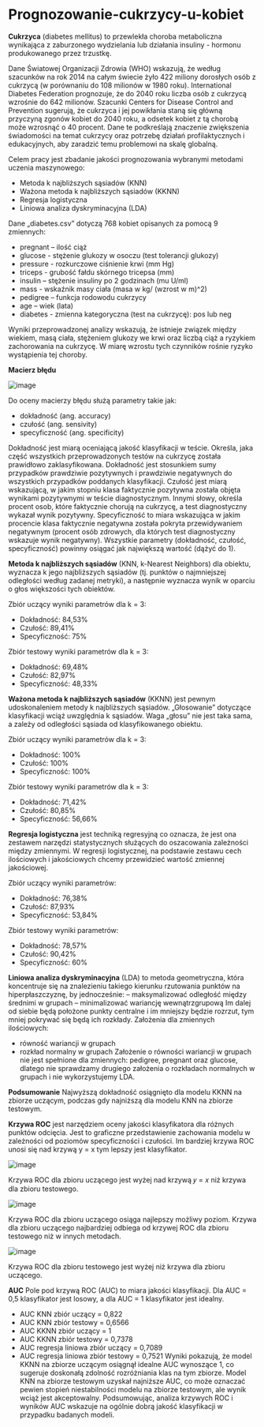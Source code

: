 # Prognozowanie-cukrzycy-u-kobiet
**Cukrzyca** (diabetes mellitus) to przewlekła choroba metaboliczna wynikająca z zaburzonego 
wydzielania lub działania insuliny - hormonu produkowanego przez trzustkę.

Dane Światowej Organizacji Zdrowia (WHO) wskazują, że według szacunków na rok 2014 na całym świecie żyło 422 miliony dorosłych osób z cukrzycą (w porównaniu do 108 milionów w 1980 roku). International Diabetes Federation prognozuje, że do 2040 roku liczba osób z cukrzycą wzrośnie do 642 milionów. Szacunki Centers for Disease Control and Prevention sugerują, że cukrzyca i jej powikłania staną się główną przyczyną zgonów kobiet do 2040 roku, a odsetek kobiet z tą chorobą może wzrosnąć o 40 procent. Dane te podkreślają znaczenie zwiększenia świadomości na temat cukrzycy oraz potrzebę działań profilaktycznych i edukacyjnych, aby zaradzić temu problemowi na skalę globalną.

Celem pracy jest zbadanie jakości prognozowania wybranymi metodami uczenia maszynowego:
- Metoda k najbliższych sąsiadów (KNN)
- Ważona metoda k najbliższych sąsiadów (KKNN)
- Regresja logistyczna
- Liniowa analiza dyskryminacyjna (LDA)

Dane „diabetes.csv” dotyczą 768 kobiet opisanych za pomocą 9 zmiennych:
- pregnant – ilość ciąż 
- glucose - stężenie glukozy w osoczu (test tolerancji glukozy)
- pressure - rozkurczowe ciśnienie krwi (mm Hg)
- triceps - grubość fałdu skórnego tricepsa (mm)
- insulin – stężenie insuliny po 2 godzinach (mu U/ml)
- mass - wskaźnik masy ciała (masa w kg/ (wzrost w m)^2) 
- pedigree – funkcja rodowodu cukrzycy
- age – wiek (lata)
- diabetes - zmienna kategoryczna (test na cukrzycę): pos lub neg

Wyniki przeprowadzonej analizy wskazują, że istnieje związek między wiekiem, masą ciała, stężeniem glukozy we krwi oraz liczbą ciąż a ryzykiem zachorowania na cukrzycę. W miarę wzrostu tych czynników rośnie ryzyko wystąpienia tej choroby.

**Macierz błędu**

![image](https://github.com/klaudiasolek/Prognozowanie-cukrzycy-u-kobiet/assets/146526586/c7833a65-6dc2-49d2-b770-18eef64e976a)

Do oceny macierzy błędu służą parametry takie jak:
- dokładność (ang. accuracy)
- czułość (ang. sensivity)
- specyficzność (ang. specificity)

Dokładność jest miarą oceniającą jakość klasyfikacji w teście. Określa, jaka część wszystkich przeprowadzonych testów na cukrzycę została prawidłowo zaklasyfikowana. Dokładność jest stosunkiem sumy przypadków prawdziwie pozytywnych i prawdziwie negatywnych do wszystkich przypadków poddanych klasyfikacji.
Czułość jest miarą wskazującą, w jakim stopniu klasa faktycznie pozytywna została objęta wynikami pozytywnymi w teście diagnostycznym. Innymi słowy, określa procent osob, które faktycznie chorują na cukrzycę, a test diagnostyczny wykazał wynik pozytywny.
Specyficzność to miara wskazująca w jakim procencie klasa faktycznie negatywna została pokryta przewidywaniem negatywnym (procent osób zdrowych, dla których test diagnostyczny wskazuje wynik negatywny).
Wszystkie parametry (dokładność, czułość, specyficzność) powinny osiągać jak największą wartość (dążyć do 1).

**Metoda k najbliższych sąsiadów** (KNN, k-Nearest Neighbors) dla obiektu, wyznacza k jego najbliższych sąsiadów (tj. punktów o najmniejszej odległości według zadanej metryki), a następnie wyznacza 
wynik w oparciu o głos większości tych obiektów.

Zbiór uczący wyniki parametrów dla k = 3: 
- Dokładność: 84,53%
- Czułość: 89,41%
- Specyficzność: 75%

Zbiór testowy wyniki parametrów dla k = 3: 
- Dokładność: 69,48%
- Czułość: 82,97%
- Specyficzność: 48,33%

**Ważona metoda k najbliższych sąsiadów** (KKNN) jest pewnym udoskonaleniem metody k najbliższych sąsiadów. „Głosowanie” dotyczące klasyfikacji wciąż uwzględnia k sąsiadów. Waga „głosu” nie jest 
taka sama, a zależy od odległości sąsiada od klasyfikowanego obiektu.

Zbiór uczący wyniki parametrów dla k = 3: 
- Dokładność: 100%
- Czułość: 100%
- Specyficzność: 100%

Zbiór testowy wyniki parametrów dla k = 3: 
- Dokładność: 71,42%
- Czułość: 80,85%
- Specyficzność: 56,66%

**Regresja logistyczna** jest techniką regresyjną co oznacza, że jest ona zestawem narzędzi statystycznych służących do oszacowania zależności między zmiennymi. W regresji logistycznej, na 
podstawie zestawu cech ilościowych i jakościowych chcemy przewidzieć wartość zmiennej jakościowej.

Zbiór uczący wyniki parametrów: 
- Dokładność: 76,38%
- Czułość: 87,93%
- Specyficzność: 53,84%

Zbiór testowy wyniki parametrów: 
- Dokładność: 78,57%
- Czułość: 90,42%
- Specyficzność: 60%

**Liniowa analiza dyskryminacyjna** (LDA) to metoda geometryczna, która koncentruje się na znalezieniu takiego kierunku rzutowania punktów na hiperpłaszczyznę, by jednocześnie: 
– maksymalizować odległość między średnimi w grupach
– minimalizować wariancję wewnątrzgrupową
Im dalej od siebie będą położone punkty centralne i im mniejszy będzie rozrzut, tym mniej pokrywać się będą ich rozkłady.
Założenia dla zmiennych ilościowych:
- równość wariancji w grupach
- rozkład normalny w grupach
Założenie o równości wariancji w grupach nie jest spełnione dla zmiennych: pedigree, pregnant oraz 
glucose, dlatego nie sprawdzamy drugiego założenia o rozkładach normalnych w grupach i nie wykorzystujemy LDA.

**Podsumowanie**
Najwyższą dokładność osiągnięto dla modelu KKNN na zbiorze uczącym, podczas gdy najniższą dla modelu KNN na zbiorze testowym.

**Krzywa ROC** jest narzędziem oceny jakości klasyfikatora dla różnych punktów odcięcia. Jest to graficzne przedstawienie zachowania modelu w zależności od poziomów specyficzności i czułości. Im bardziej krzywa ROC unosi się nad krzywą y = x tym lepszy jest klasyfikator. 

![image](https://github.com/klaudiasolek/Prognozowanie-cukrzycy-u-kobiet/assets/146526586/89a1cfd1-aee4-4ef7-bd03-6c50e0e88679)

Krzywa ROC dla zbioru uczącego jest wyżej nad krzywą 𝑦 = 𝑥 niż krzywa dla zbioru testowego.

![image](https://github.com/klaudiasolek/Prognozowanie-cukrzycy-u-kobiet/assets/146526586/1adf389c-3ba3-4adf-8b06-57f202145c63)

Krzywa ROC dla zbioru uczącego osiąga najlepszy możliwy poziom. Krzywa dla zbioru uczącego 
najbardziej odbiega od krzywej ROC dla zbioru testowego niż w innych metodach.

![image](https://github.com/klaudiasolek/Prognozowanie-cukrzycy-u-kobiet/assets/146526586/fafa3a6d-6c8c-4382-ba4a-f555b2842a88)

Krzywa ROC dla zbioru testowego jest wyżej niż krzywa dla zbioru uczącego.

**AUC** 
Pole pod krzywą ROC (AUC) to miara jakości klasyfikacji. Dla AUC = 0,5 klasyfikator jest losowy, a dla AUC = 1 klasyfikator jest idealny.
- AUC KNN zbiór uczący = 0,822
- AUC KNN zbiór testowy = 0,6566
- AUC KKNN zbiór uczący = 1
- AUC KKNN zbiór testowy = 0,7378
- AUC regresja liniowa zbiór uczący = 0,7089
- AUC regresja liniowa zbiór testowy = 0,7521
Wyniki pokazują, że model KKNN na zbiorze uczącym osiągnął idealne AUC wynoszące 1, co sugeruje doskonałą zdolność rozróżniania klas na tym zbiorze. Model KNN na zbiorze testowym uzyskał najniższe AUC, co może oznaczać pewien stopień niestabilności modelu na zbiorze testowym, ale wynik wciąż jest akceptowalny.
Podsumowując, analiza krzywych ROC i wyników AUC wskazuje na ogólnie dobrą jakość klasyfikacji w przypadku badanych modeli.
